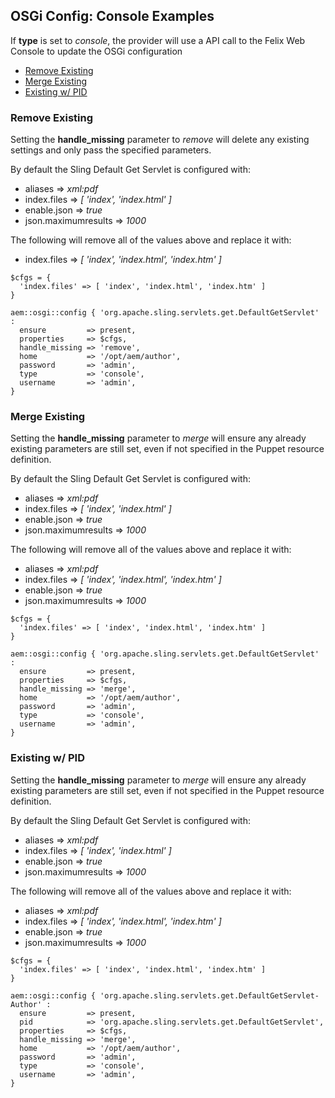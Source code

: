 
## OSGi Config: Console Examples

If **type** is set to *console*, the provider will use a API call to the Felix Web Console to update the OSGi configuration

* [Remove Existing](#remove-existing)
* [Merge Existing](#merge-existing)
* [Existing w/ PID](#existing-w-pid)


### Remove Existing

Setting the **handle_missing** parameter to *remove* will delete any existing settings and only pass the specified parameters.

By default the Sling Default Get Servlet is configured with:

* aliases => *xml:pdf*
* index.files => *[ 'index', 'index.html' ]*
* enable.json => *true*
* json.maximumresults => *1000*

The following will remove all of the values above and replace it with:

* index.files => *[ 'index', 'index.html', 'index.htm' ]*

~~~ puppet
$cfgs = {
  'index.files' => [ 'index', 'index.html', 'index.htm' ]
}

aem::osgi::config { 'org.apache.sling.servlets.get.DefaultGetServlet' :
  ensure         => present,
  properties     => $cfgs,
  handle_missing => 'remove',
  home           => '/opt/aem/author',
  password       => 'admin',
  type           => 'console',
  username       => 'admin',
}
~~~

### Merge Existing 

Setting the **handle_missing** parameter to *merge* will ensure any already existing parameters are still set, even if not specified in the Puppet resource definition.

By default the Sling Default Get Servlet is configured with:

* aliases => *xml:pdf*
* index.files => *[ 'index', 'index.html' ]*
* enable.json => *true*
* json.maximumresults => *1000*

The following will remove all of the values above and replace it with:

* aliases => *xml:pdf*
* index.files => *[ 'index', 'index.html', 'index.htm' ]*
* enable.json => *true*
* json.maximumresults => *1000*

~~~ puppet
$cfgs = {
  'index.files' => [ 'index', 'index.html', 'index.htm' ]
}

aem::osgi::config { 'org.apache.sling.servlets.get.DefaultGetServlet' :
  ensure         => present,
  properties     => $cfgs,
  handle_missing => 'merge',
  home           => '/opt/aem/author',
  password       => 'admin',
  type           => 'console',
  username       => 'admin',
}
~~~

### Existing w/ PID

Setting the **handle_missing** parameter to *merge* will ensure any already existing parameters are still set, even if not specified in the Puppet resource definition.

By default the Sling Default Get Servlet is configured with:

* aliases => *xml:pdf*
* index.files => *[ 'index', 'index.html' ]*
* enable.json => *true*
* json.maximumresults => *1000*

The following will remove all of the values above and replace it with:

* aliases => *xml:pdf*
* index.files => *[ 'index', 'index.html', 'index.htm' ]*
* enable.json => *true*
* json.maximumresults => *1000*

~~~ puppet
$cfgs = {
  'index.files' => [ 'index', 'index.html', 'index.htm' ]
}

aem::osgi::config { 'org.apache.sling.servlets.get.DefaultGetServlet-Author' :
  ensure         => present,
  pid            => 'org.apache.sling.servlets.get.DefaultGetServlet',
  properties     => $cfgs,
  handle_missing => 'merge',
  home           => '/opt/aem/author',
  password       => 'admin',
  type           => 'console',
  username       => 'admin',
}
~~~
